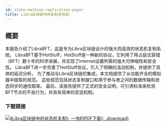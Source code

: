 ```yaml
---
id: state-machine-replication-paper
title: Libra区块链中的复制状态机
---
```


<!-- hide the table of contents --><style>.toc-headings {display: none !important; visibility: hidden !important;}</style>

## 概要

本报告介绍了LibraBFT，这是专为Libra区块链设计的强大而高效的状态机复制系统。 LibraBFT基于HotStuff，HotStuff是一种新的协议，它利用了拜占庭式容错（BFT）数十年的科学进展，并实现了Internet设置所需的强大可伸缩性和安全性。 LibraBFT进一步完善了HotStuff协议，引入了明确的活动机制，并提供了具体的延迟分析。 为了推动与Libra区块链的集成，本文档提供了从功能齐全的模拟器中提取的规范。 这些规范包括状态复制接口和用于参与者之间的数据传输和状态同步的通信框架。 最后，该报告提供了正式的安全证明，可引诱标准来检测BFT节点的不良行为，并具有简单的奖惩机制。

### 下载链接

[![《Libra区块链中的状态机复制》一书的PDF下载](assets/illustrations/state-machine-pdf.png){: .download}](assets/papers/libra-consensus-state-machine-replication-in-the-libra-blockchain.pdf)
